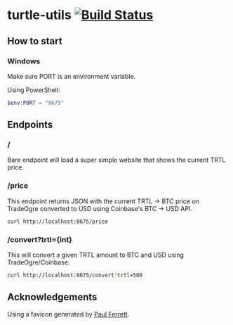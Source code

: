 # turtle-utils [![Build Status](https://travis-ci.org/y4htse/turtle-utils.svg?branch=master)](https://travis-ci.org/y4htse/turtle-utils)

## How to start

### Windows

Make sure PORT is an environment variable.

Using PowerShell:
```powershell
$env:PORT = "8675"
```

## Endpoints

### /

Bare endpoint will load a super simple website that shows the current TRTL price.

### /price

This endpoint returns JSON with the current TRTL -> BTC price on TradeOgre converted to USD using Coinbase's BTC -> USD API.

```bash
curl http://localhost:8675/price
```

### /convert?trtl={int}

This will convert a given TRTL amount to BTC and USD using TradeOgre/Coinbase.

```bash
curl http://localhost:8675/convert?trtl=500
```

## Acknowledgements

Using a favicon generated by [Paul Ferrett](https://paulferrett.com/fontawesome-favicon).
